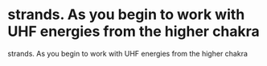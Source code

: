 # strands. As you begin to work with UHF energies from the higher chakra

strands. As you begin to work with UHF energies from the higher chakra